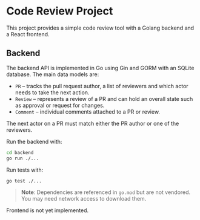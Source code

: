 # Code Review Project

This project provides a simple code review tool with a Golang backend and a React frontend.

## Backend

The backend API is implemented in Go using Gin and GORM with an SQLite database. The main data models are:

* `PR` – tracks the pull request author, a list of reviewers and which actor needs to take the next action.
* `Review` – represents a review of a PR and can hold an overall state such as approval or request for changes.
* `Comment` – individual comments attached to a PR or review.

The next actor on a PR must match either the PR author or one of the reviewers.

Run the backend with:

```bash
cd backend
go run ./...
```

Run tests with:

```bash
go test ./...
```

> **Note**: Dependencies are referenced in `go.mod` but are not vendored. You may need network access to download them.

Frontend is not yet implemented.
